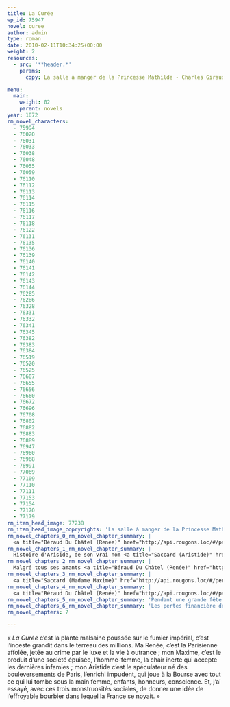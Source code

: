 ```yaml
---
title: La Curée
wp_id: 75947
novel: curee
author: admin
type: roman
date: 2010-02-11T10:34:25+00:00
weight: 2
resources:
  - src: '**header.*'
    params:
      copy: La salle à manger de la Princesse Mathilde - Charles Giraud

menu:
  main:
    weight: 02
    parent: novels
year: 1872
rm_novel_characters:
  - 75994
  - 76020
  - 76031
  - 76033
  - 76038
  - 76048
  - 76055
  - 76059
  - 76110
  - 76112
  - 76113
  - 76114
  - 76115
  - 76116
  - 76117
  - 76118
  - 76122
  - 76131
  - 76135
  - 76136
  - 76139
  - 76140
  - 76141
  - 76142
  - 76143
  - 76144
  - 76285
  - 76286
  - 76328
  - 76331
  - 76332
  - 76341
  - 76345
  - 76382
  - 76383
  - 76384
  - 76519
  - 76520
  - 76525
  - 76607
  - 76655
  - 76656
  - 76660
  - 76672
  - 76696
  - 76708
  - 76802
  - 76882
  - 76883
  - 76889
  - 76947
  - 76960
  - 76968
  - 76991
  - 77069
  - 77109
  - 77110
  - 77111
  - 77153
  - 77154
  - 77170
  - 77179
rm_item_head_image: 77238
rm_item_head_image_copryrights: 'La salle à manger de la Princesse Mathilde - Charles Giraud'
rm_novel_chapters_0_rm_novel_chapter_summary: |
  <a title="Béraud Du Châtel (Renée)" href="http://api.rougons.loc/#/personnage/beraud-du-chatel-renee/">Renée</a>, la jeune Madame Aristide Saccard se ballade au Bois avec son beau-fils <a title="Saccard (Maxime)" href="http://api.rougons.loc/#/personnage/saccard-maxime/">Maxime</a>. Elle rentre à l'hôtel particulier construit par son <a title="Saccard (Aristide)" href="http://api.rougons.loc/#/personnage/saccard-aristide/">mari</a>, un luxueux bâtiment. Elle a grandi dans un hôtel sombre de l'île Saint-Louis. <a title="Saccard (Aristide)" href="http://api.rougons.loc/#/personnage/saccard-aristide/">Saccard</a> se sert de l'hôtel pour comploter ses opération immobilières. La pièce préféré de Renée est la serre tropicale.
rm_novel_chapters_1_rm_novel_chapter_summary: |
  Histoire d'Ariside, de son vrai nom <a title="Saccard (Aristide)" href="http://api.rougons.loc/#/personnage/saccard-aristide/">Aristide Saccard</a>. Il est veuf d'une première femme avec qui il a eu <a title="Saccard (Clotilde)" href="http://api.rougons.loc/#/personnage/saccard-clotilde/">Clotilde</a> et <a title="Saccard (Madame Maxime)" href="http://api.rougons.loc/#/personnage/saccard-madame-maxime/">Maxime</a>. Sa soeur <a title="Rougon (Sidonie)" href="http://api.rougons.loc/#/personnage/rougon-sidonie/">Sidonie</a> lui a permis d'épouser <a title="Béraud Du Châtel (Renée)" href="http://api.rougons.loc/#/personnage/beraud-du-chatel-renee/">Renée Béraud du Châtel</a>, et avec elle des terrains et beaucoup d'argent. Il peut alors se lancer dans la spéculation immobilière qu'émule les grand travaux de Paris.
rm_novel_chapters_2_rm_novel_chapter_summary: |
  Malgré tous ses amants <a title="Béraud Du Châtel (Renée)" href="http://api.rougons.loc/#/personnage/beraud-du-chatel-renee/">Renée</a> ne sait que faire de son temps, elle s'ennuie. Elle s'entiche alors de <a title="Saccard (Madame Maxime)" href="http://api.rougons.loc/#/personnage/saccard-madame-maxime/">Maxime</a>, que <a title="Saccard (Aristide)" href="http://api.rougons.loc/#/personnage/saccard-aristide/">Saccard</a> a repris sous son toit.
rm_novel_chapters_3_rm_novel_chapter_summary: |
  <a title="Saccard (Madame Maxime)" href="http://api.rougons.loc/#/personnage/saccard-madame-maxime/">Maxime</a> devient l'amant de <a title="Béraud Du Châtel (Renée)" href="http://api.rougons.loc/#/personnage/beraud-du-chatel-renee/">Renée</a>. <a title="Saccard (Aristide)" href="http://api.rougons.loc/#/personnage/saccard-aristide/">Saccard</a>, lui, est confronté a des problèmes financiers.
rm_novel_chapters_4_rm_novel_chapter_summary: |
  <a title="Béraud Du Châtel (Renée)" href="http://api.rougons.loc/#/personnage/beraud-du-chatel-renee/">Renée</a> se trouve des ressemblance avec Phèdre qu'elle voit jouer au théatre. <a title="Saccard (Aristide)" href="http://api.rougons.loc/#/personnage/saccard-aristide/">Saccard</a> compte renflouer ses affaires en soutirant de l'argent à sa femme.
rm_novel_chapters_5_rm_novel_chapter_summary: 'Pendant une grande fête donné à son hôtel et visant à redorer son blason, <a title="Saccard (Aristide)" href="http://api.rougons.loc/#/personnage/saccard-aristide/">Saccard</a> surprend les deux amants incestueux.'
rm_novel_chapters_6_rm_novel_chapter_summary: 'Les pertes financière de <a title="Saccard (Aristide)" href="http://api.rougons.loc/#/personnage/saccard-aristide/">Saccard</a> se multiplient alors que son foyer ses détruit. <a title="Saccard (Madame Maxime)" href="http://api.rougons.loc/#/personnage/saccard-madame-maxime/">Maxime</a> se marie et quitte <a title="Béraud Du Châtel (Renée)" href="http://api.rougons.loc/#/personnage/beraud-du-chatel-renee/">Renée</a>. Elle meurt quelques temps plus tard.'
rm_novel_chapters: 7

---
```

&laquo;&nbsp;_La Curée_ c&rsquo;est la plante malsaine poussée sur le fumier impérial, c&rsquo;est l&rsquo;inceste grandit dans le terreau des millions. Ma Renée, c&rsquo;est la Parisienne affolée, jetée au crime par le luxe et la vie à outrance ; mon Maxime, c&rsquo;est le produit d&rsquo;une société épuisée, l&rsquo;homme-femme, la chair inerte qui accepte les dernières infamies ; mon Aristide c&rsquo;est le spéculateur né des bouleversements de Paris, l&rsquo;enrichi impudent, qui joue à la Bourse avec tout ce qui lui tombe sous la main femme, enfants, honneurs, conscience. Et, j&rsquo;ai essayé, avec ces trois monstruosités sociales, de donner une idée de l&rsquo;effroyable bourbier dans lequel la France se noyait.&nbsp;&raquo;